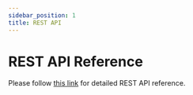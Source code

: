 ```yaml
---
sidebar_position: 1
title: REST API
---
```


# REST API Reference

Please follow [this link](/rest-api-reference) for detailed REST API reference.